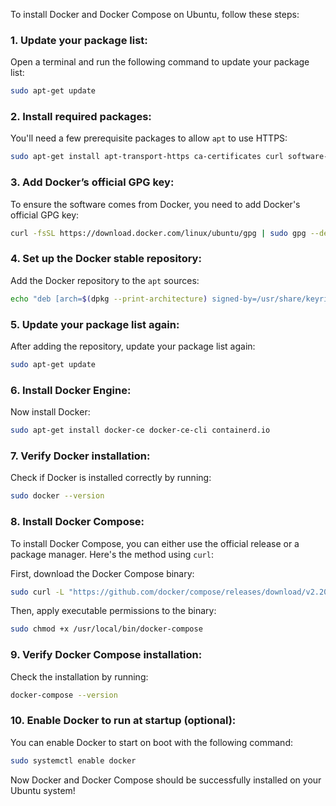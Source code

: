To install Docker and Docker Compose on Ubuntu, follow these steps:

### 1. **Update your package list:**
   Open a terminal and run the following command to update your package list:
   ```bash
   sudo apt-get update
   ```

### 2. **Install required packages:**
   You'll need a few prerequisite packages to allow `apt` to use HTTPS:
   ```bash
   sudo apt-get install apt-transport-https ca-certificates curl software-properties-common
   ```

### 3. **Add Docker’s official GPG key:**
   To ensure the software comes from Docker, you need to add Docker's official GPG key:
   ```bash
   curl -fsSL https://download.docker.com/linux/ubuntu/gpg | sudo gpg --dearmor -o /usr/share/keyrings/docker-archive-keyring.gpg
   ```

### 4. **Set up the Docker stable repository:**
   Add the Docker repository to the `apt` sources:
   ```bash
   echo "deb [arch=$(dpkg --print-architecture) signed-by=/usr/share/keyrings/docker-archive-keyring.gpg] https://download.docker.com/linux/ubuntu $(lsb_release -cs) stable" | sudo tee /etc/apt/sources.list.d/docker.list > /dev/null
   ```

### 5. **Update your package list again:**
   After adding the repository, update your package list again:
   ```bash
   sudo apt-get update
   ```

### 6. **Install Docker Engine:**
   Now install Docker:
   ```bash
   sudo apt-get install docker-ce docker-ce-cli containerd.io
   ```

### 7. **Verify Docker installation:**
   Check if Docker is installed correctly by running:
   ```bash
   sudo docker --version
   ```

### 8. **Install Docker Compose:**
   To install Docker Compose, you can either use the official release or a package manager. Here's the method using `curl`:

   First, download the Docker Compose binary:
   ```bash
   sudo curl -L "https://github.com/docker/compose/releases/download/v2.20.2/docker-compose-$(uname -s)-$(uname -m)" -o /usr/local/bin/docker-compose
   ```

   Then, apply executable permissions to the binary:
   ```bash
   sudo chmod +x /usr/local/bin/docker-compose
   ```

### 9. **Verify Docker Compose installation:**
   Check the installation by running:
   ```bash
   docker-compose --version
   ```

### 10. **Enable Docker to run at startup (optional):**
   You can enable Docker to start on boot with the following command:
   ```bash
   sudo systemctl enable docker
   ```

Now Docker and Docker Compose should be successfully installed on your Ubuntu system!
